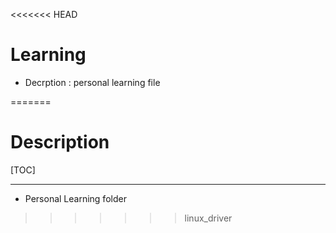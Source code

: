 <<<<<<< HEAD
# Learning

- Decrption : personal learning file


=======
# Description
[TOC]

---

- Personal Learning folder
>>>>>>> linux_driver
